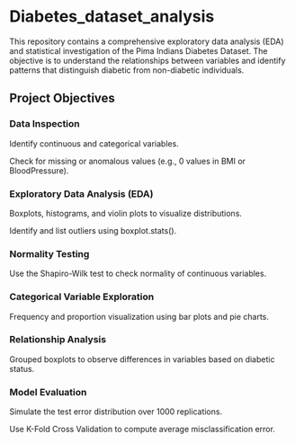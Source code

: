 # Diabetes_dataset_analysis
This repository contains a comprehensive exploratory data analysis (EDA) and statistical investigation of the Pima Indians Diabetes Dataset. The objective is to understand the relationships between variables and identify patterns that distinguish diabetic from non-diabetic individuals.
## Project Objectives
### Data Inspection

Identify continuous and categorical variables.

Check for missing or anomalous values (e.g., 0 values in BMI or BloodPressure).

### Exploratory Data Analysis (EDA)

Boxplots, histograms, and violin plots to visualize distributions.

Identify and list outliers using boxplot.stats().

### Normality Testing

Use the Shapiro-Wilk test to check normality of continuous variables.

###  Categorical Variable Exploration

Frequency and proportion visualization using bar plots and pie charts.

### Relationship Analysis

Grouped boxplots to observe differences in variables based on diabetic status.

### Model Evaluation

Simulate the test error distribution over 1000 replications.

Use K-Fold Cross Validation to compute average misclassification error.



